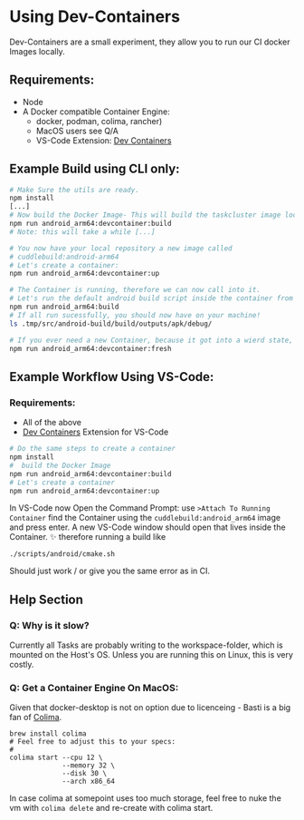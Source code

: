 # Using Dev-Containers 

Dev-Containers are a small experiment, they allow you to run our CI docker Images locally. 

## Requirements: 
- Node
- A Docker compatible Container Engine: 
    - docker, podman, colima, rancher) 
    - MacOS users see Q/A
    - VS-Code Extension: [Dev Containers](https://marketplace.visualstudio.com/items?itemName=ms-vscode-remote.remote-containers)
    
 

## Example Build using CLI only: 
```bash 
# Make Sure the utils are ready.
npm install
[...]
# Now build the Docker Image- This will build the taskcluster image locally. 
npm run android_arm64:devcontainer:build
# Note: this will take a while [...]

# You now have your local repository a new image called
# cuddlebuild:android-arm64 
# Let's create a container: 
npm run android_arm64:devcontainer:up

# The Container is running, therefore we can now call into it. 
# Let's run the default android build script inside the container from the terminal
npm run android_arm64:build
# If all run sucessfully, you should now have on your machine!
ls .tmp/src/android-build/build/outputs/apk/debug/

# If you ever need a new Container, because it got into a wierd state, just call:
npm run android_arm64:devcontainer:fresh
```


## Example Workflow Using VS-Code: 

### Requirements: 
- All of the above 
- [Dev Containers](https://marketplace.visualstudio.com/items?itemName=ms-vscode-remote.remote-containers) Extension for VS-Code 
```bash 
# Do the same steps to create a container
npm install
#  build the Docker Image
npm run android_arm64:devcontainer:build
# Let's create a container
npm run android_arm64:devcontainer:up
```
In VS-Code now Open the Command Prompt: use `>Attach To Running Container`
find the Container using the `cuddlebuild:android_arm64` image and press enter. 
A new VS-Code window should open that lives inside the Container. ✨
therefore running a build like 
```
./scripts/android/cmake.sh 
```
Should just work / or give you the same error as in CI. 


## Help Section 
### Q: Why is it slow?
Currently all Tasks are probably writing to the workspace-folder, which is mounted on the Host's OS. Unless you are running this on Linux, this is very costly. 

### Q: Get a Container Engine On MacOS: 
Given that docker-desktop is not on option due to licenceing - Basti is a big fan of [Colima](https://github.com/abiosoft/colima). 
```
brew install colima
# Feel free to adjust this to your specs:
#
colima start --cpu 12 \
             --memory 32 \
             --disk 30 \
             --arch x86_64
```
In case colima at somepoint uses too much storage, feel free to nuke the vm with `colima delete` and re-create with colima start. 



